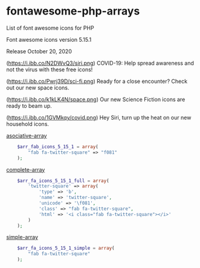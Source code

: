 # fontawesome-php-arrays
List of font awesome icons for PHP

Font awesome icons version 5.15.1 

Release October 20, 2020

(https://i.ibb.co/N2DWvQ3/siri.png)
COVID-19: Help spread awareness and not the virus with these free icons! 

(https://i.ibb.co/Pwrj39D/sci-fi.png)
Ready for a close encounter? Check out our new space icons. 

(https://i.ibb.co/k1kLK4N/space.png)
Our new Science Fiction icons are ready to beam up. 

(https://i.ibb.co/1GVMkqy/covid.png)
Hey Siri, turn up the heat on our new household icons. 


[asociative-array](https://github.com/llobu/fontawesome-php-arrays/blob/master/asociative-array)
```php
	$arr_fab_icons_5_15_1 = array(
		"fab fa-twitter-square" => "f081"
	);
```  


[complete-array](https://github.com/llobu/fontawesome-php-arrays/blob/master/complete-array)
```php
	$arr_fa_icons_5_15_1_full = array(
		'twitter-square' => array(
			'type' => 'b',
			'name' => 'twitter-square',
			'unicode' => '\f081',
			'class' => "fab fa-twitter-square",
			'html' => '<i class="fab fa-twitter-square"></i>'
		)
	);
```  


[simple-array](https://github.com/llobu/fontawesome-php-arrays/blob/master/simple-array)
```php
	$arr_fa_icons_5_15_1_simple = array(
		"fab fa-twitter-square"
	);
```
